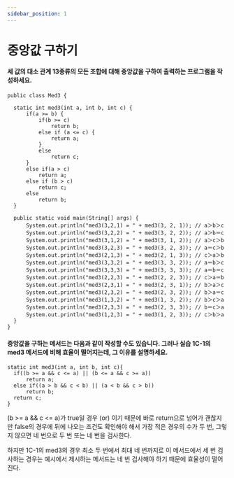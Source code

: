 ```yaml
---
sidebar_position: 1
---
```


# 중앙값 구하기

#### 세 값의 대소 관계 13종류의 모든 조합에 대해 중앙값을 구하여 출력하는 프로그램을 작성하세요.

  ```
public class Med3 {

    static int med3(int a, int b, int c) {
        if(a >= b) {
            if(b >= c)
                return b;
            else if (a <= c) {
                return a;
            }
            else
                return c;
        }
        else if(a > c)
            return a;
        else if (b > c)
            return c;
        else
            return b;
    }

    public static void main(String[] args) {
        System.out.println("med3(3,2,1) = " + med3(3, 2, 1)); // a＞b＞c
        System.out.println("med3(3,2,2) = " + med3(3, 2, 2)); // a＞b＝c
        System.out.println("med3(3,1,2) = " + med3(3, 1, 2)); // a＞c＞b
        System.out.println("med3(3,2,3) = " + med3(3, 2, 3)); // a＝c＞b
        System.out.println("med3(2,1,3) = " + med3(2, 1, 3)); // c＞a＞b
        System.out.println("med3(3,3,2) = " + med3(3, 3, 2)); // a＝b＞c
        System.out.println("med3(3,3,3) = " + med3(3, 3, 3)); // a＝b＝c
        System.out.println("med3(2,2,3) = " + med3(2, 2, 3)); // c＞a＝b
        System.out.println("med3(2,3,1) = " + med3(2, 3, 1)); // b＞a＞c
        System.out.println("med3(2,3,2) = " + med3(2, 3, 2)); // b＞a＝c
        System.out.println("med3(1,3,2) = " + med3(1, 3, 2)); // b＞c＞a
        System.out.println("med3(2,3,3) = " + med3(2, 3, 3)); // b＝c＞a
        System.out.println("med3(1,2,3) = " + med3(1, 2, 3)); // c＞b＞a
    }
}
  ```

#### 중앙값을 구하는 메서드는 다음과 같이 작성할 수도 있습니다. 그러나 실습 1C-1의 med3 메서드에 비해 효율이 떨어지는데, 그 이유를 설명하세요.

  ```
static int med3(int a, int b, int c){
    if((b >= a && c <= a) || (b <= a && c >= a))
        return a;
    else if((a > b && c < b) || (a < b && c > b))
        return b;
    return c;
}
  ```

(b >= a && c <= a)가 true일 경우 (or) 이기 때문에 바로 return으로 넘어가 괜찮지만
false의 경우에 뒤에 나오는 조건도 확인해야 해서 가장 적은 경우의 수가 두 번, 
그렇지 않으면 네 번으로 두 번 또는 네 번을 검사한다.

하지만 1C-1의 med3의 경우 최소 두 번에서 최대 네 번까지로 이 메서드에서 세 번 검사하는 경우는
예시에서 제시하는 메서드는 네 번 검사해야 하기 때문에 효율성이 떨어진다.

